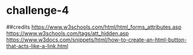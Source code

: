 # challenge-4
##credits
https://www.w3schools.com/html/html_forms_attributes.asp
https://www.w3schools.com/tags/att_hidden.asp
https://www.w3docs.com/snippets/html/how-to-create-an-html-button-that-acts-like-a-link.html

